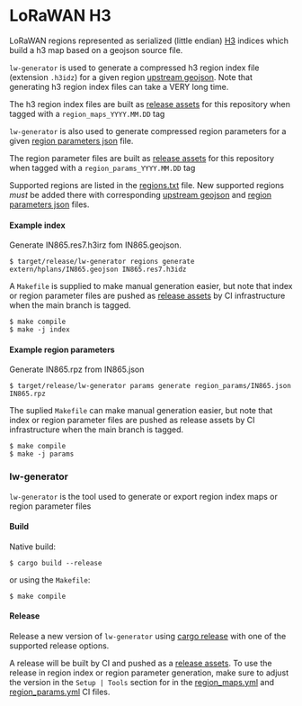 # LoRaWAN H3

LoRaWAN regions represented as serialized (little endian) [H3] indices which
build a h3 map based on a geojson source file.

`lw-generator` is used to generate a compressed h3 region index file (extension
`.h3idz`) for a given region [upstream geojson]. Note that generating h3 region
index files can take a VERY long time.

The h3 region index files are built as [release assets] for this repository when
tagged with a `region_maps_YYYY.MM.DD` tag

`lw-generator` is also used to generate compressed region parameters for a given
[region parameters json] file.

The region parameter files are built as [release assets] for this repository
when tagged with a `region_params_YYYY.MM.DD` tag

Supported regions are listed in the [regions.txt] file. New supported regions
_must_ be added there with corresponding [upstream geojson] and [region
parameters json] files.

#### Example index

Generate IN865.res7.h3irz fom IN865.geojson.

```
$ target/release/lw-generator regions generate extern/hplans/IN865.geojson IN865.res7.h3idz
```

A `Makefile` is supplied to make manual generation easier, but note that index
or region parameter files are pushed as [release assets] by CI infrastructure when
the main branch is tagged.

```
$ make compile
$ make -j index
```

#### Example region parameters

Generate IN865.rpz from IN865.json

```
$ target/release/lw-generator params generate region_params/IN865.json IN865.rpz
```

The suplied `Makefile` can make manual generation easier, but note that index
or region parameter files are pushed as release assets by CI infrastructure when
the main branch is tagged.

```
$ make compile
$ make -j params
```

### lw-generator

`lw-generator` is the tool used to generate or export region index maps or region parameter files

#### Build

Native build:

```
$ cargo build --release
```

or using the `Makefile`:

```
$ make compile
```

#### Release

Release a new version of `lw-generator` using [cargo release] with one of the supported release options.

A release will be built by CI and pushed as a [release assets]. To use the
release in region index or region parameter generation, make sure to adjust the
version in the `Setup | Tools` section for in the [region_maps.yml] and
[region_params.yml] CI files.

<!-- Links -->

[h3]: https://h3geo.org
[upstream geojson]: https://github.com/dewi-alliance/hplans
[region parameters json]: https://github.com/helium/lorawan-h3/tree/main/region_params
[cargo release]: https://crates.io/crates/cargo-release
[release assets]: https://github.com/helium/lorawan-h3/releases
[regions.txt]: https://github.com/helium/lorawan-h3/blob/main/regions.txt
[region_params.yml]: https://github.com/helium/lorawan-h3/blob/main/.github/workflows/region_params.yml
[region_maps.yml]: https://github.com/helium/lorawan-h3/blob/main/.github/workflows/region_maps.yml
